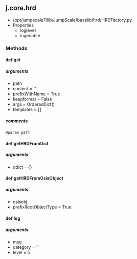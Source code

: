 ## j.core.hrd

- /opt/jumpscale7/lib/JumpScale/baselib/hrd/HRDFactory.py
- Properties
    - loglevel
    - logenable

### Methods

#### def get 
##### arguments

- path
- content = ''
- prefixWithName = True
- keepformat = False
- args = OrderedDict()
- templates = []

##### comments

```
@param path

```

#### def getHRDFromDict 
##### arguments

- ddict = \{\}
#### def getHRDFromOsisObject 
##### arguments

- osisobj
- prefixRootObjectType = True
#### def log 
##### arguments

- msg
- category = ''
- level = 5
